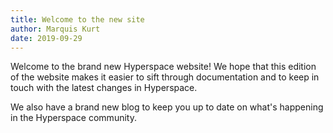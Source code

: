 ```yaml
---
title: Welcome to the new site
author: Marquis Kurt
date: 2019-09-29
---
```


Welcome to the brand new Hyperspace website! We hope that this edition of the website makes it easier to sift through documentation and to keep in touch with the latest changes in Hyperspace.

We also have a brand new blog to keep you up to date on what's happening in the Hyperspace community. 